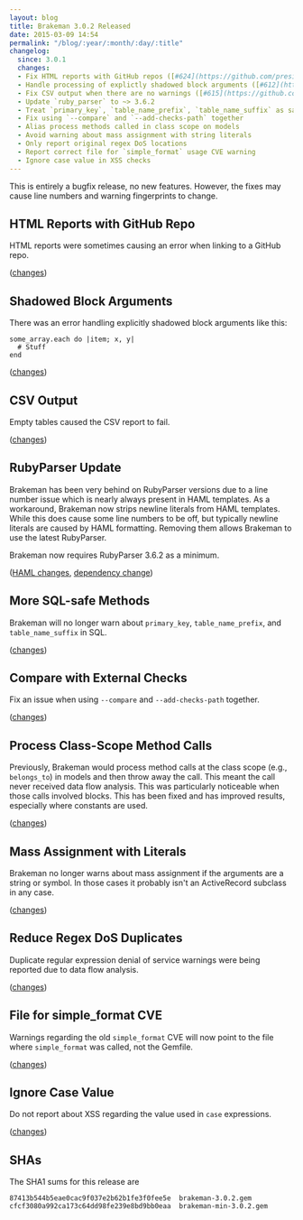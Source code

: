 ```yaml
---
layout: blog
title: Brakeman 3.0.2 Released
date: 2015-03-09 14:54
permalink: "/blog/:year/:month/:day/:title"
changelog:
  since: 3.0.1
  changes:
  - Fix HTML reports with GitHub repos ([#624](https://github.com/presidentbeef/brakeman/issues/624))
  - Handle processing of explictly shadowed block arguments ([#612](https://github.com/presidentbeef/brakeman/issues/612))
  - Fix CSV output when there are no warnings ([#615](https://github.com/presidentbeef/brakeman/issues/615))
  - Update `ruby_parser` to ~> 3.6.2
  - Treat `primary_key`, `table_name_prefix`, `table_name_suffix` as safe in SQL
  - Fix using `--compare` and `--add-checks-path` together
  - Alias process methods called in class scope on models
  - Avoid warning about mass assignment with string literals
  - Only report original regex DoS locations
  - Report correct file for `simple_format` usage CVE warning
  - Ignore case value in XSS checks
---
```



This is entirely a bugfix release, no new features. However, the fixes may cause line numbers and warning fingerprints to change.


## HTML Reports with GitHub Repo

HTML reports were sometimes causing an error when linking to a GitHub repo.

([changes](https://github.com/presidentbeef/brakeman/pull/625))

## Shadowed Block Arguments

There was an error handling explicitly shadowed block arguments like this:

    some_array.each do |item; x, y|
      # Stuff
    end

([changes](https://github.com/presidentbeef/brakeman/pull/613))

## CSV Output

Empty tables caused the CSV report to fail.

([changes](https://github.com/presidentbeef/brakeman/pull/616))

## RubyParser Update

Brakeman has been very behind on RubyParser versions due to a line number issue which is nearly always present in HAML templates. As a workaround, Brakeman now strips newline literals from HAML templates. While this does cause some line numbers to be off, but typically newline literals are caused by HAML formatting. Removing them allows Brakeman to use the latest RubyParser.

Brakeman now requires RubyParser 3.6.2 as a minimum. 

([HAML changes](https://github.com/presidentbeef/brakeman/pull/620), [dependency change](https://github.com/presidentbeef/brakeman/pull/621))

## More SQL-safe Methods

Brakeman will no longer warn about `primary_key`, `table_name_prefix`, and `table_name_suffix` in SQL.

([changes](https://github.com/presidentbeef/brakeman/pull/635))

## Compare with External Checks

Fix an issue when using `--compare` and `--add-checks-path` together.

([changes](https://github.com/presidentbeef/brakeman/pull/635))

## Process Class-Scope Method Calls

Previously, Brakeman would process method calls at the class scope (e.g., `belongs_to`) in models and then throw away the call. This meant the call never received data flow analysis. This was particularly noticeable when those calls involved blocks. This has been fixed and has improved results, especially where constants are used.

([changes](https://github.com/presidentbeef/brakeman/pull/634))

## Mass Assignment with Literals

Brakeman no longer warns about mass assignment if the arguments are a string or symbol. In those cases it probably isn't an ActiveRecord subclass in any case.

([changes](https://github.com/presidentbeef/brakeman/pull/631))

## Reduce Regex DoS Duplicates

Duplicate regular expression denial of service warnings were being reported due to data flow analysis.

([changes](https://github.com/presidentbeef/brakeman/pull/627))

## File for simple_format CVE

Warnings regarding the old `simple_format` CVE will now point to the file where `simple_format` was called, not the Gemfile.

([changes](https://github.com/presidentbeef/brakeman/pull/623/files))

## Ignore Case Value

Do not report about XSS regarding the value used in `case` expressions.

([changes](https://github.com/presidentbeef/brakeman/pull/619))

## SHAs

The SHA1 sums for this release are

    87413b544b5eae0cac9f037e2b62b1fe3f0fee5e  brakeman-3.0.2.gem
    cfcf3080a992ca173c64dd98fe239e8bd9bb0eaa  brakeman-min-3.0.2.gem
